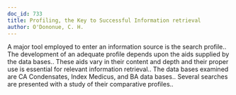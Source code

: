 ```yaml
---
doc_id: 733
title: Profiling, the Key to Successful Information retrieval
author: O'Dononue, C. H.
---
```


A major tool employed to enter an information source is the search profile..
The development of an adequate profile depends upon the aids supplied by the 
data bases.. These aids vary in their content and depth and their proper use is
essential for relevant information retrieval.. The data bases examined are CA 
Condensates, Index Medicus, and BA data bases.. Several searches are presented
with a study of their comparative profiles..